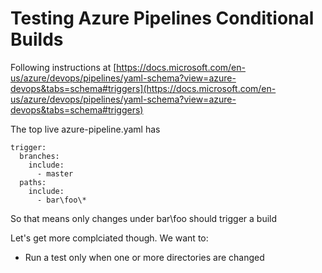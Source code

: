 # Testing Azure Pipelines Conditional Builds 

Following instructions at [https://docs.microsoft.com/en-us/azure/devops/pipelines/yaml-schema?view=azure-devops&tabs=schema#triggers](https://docs.microsoft.com/en-us/azure/devops/pipelines/yaml-schema?view=azure-devops&tabs=schema#triggers) 

The top live azure-pipeline.yaml has
```
trigger:
  branches:
    include:
      - master
  paths:
    include:
      - bar\foo\*
```

So that means only changes under bar\foo should trigger a build

Let's get more complciated though. We want to:
* Run a test only when one or more directories are changed